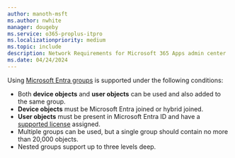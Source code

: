 ```yaml
---
author: manoth-msft
ms.author: nwhite
manager: dougeby
ms.service: o365-proplus-itpro
ms.localizationpriority: medium
ms.topic: include
description: Network Requirements for Microsoft 365 Apps admin center 
ms.date: 04/24/2024
---
```

<!--This file is shared by cloud-update.md. Headings are driven by article context.-->
Using [Microsoft Entra groups](/entra/fundamentals/concept-learn-about-groups) is supported under the following conditions:

- Both **device objects** and **user objects** can be used and also added to the same group.
- **Device objects** must be Microsoft Entra joined or hybrid joined.
- **User objects** must be present in Microsoft Entra ID and have a [supported license](#licensing-requirements) assigned.
- Multiple groups can be used, but a single group should contain no more than 20,000 objects.
- Nested groups support up to three levels deep.
